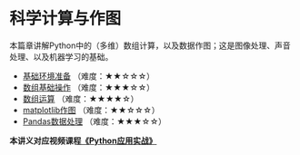 # 科学计算与作图

本篇章讲解Python中的（多维）数组计算，以及数据作图；这是图像处理、声音处理、以及机器学习的基础。

- [基础环境准备](1.基础环境准备.ipynb) （难度：★★☆☆☆）
- [数组基础操作](2.数组基础操作.ipynb) （难度：★★★☆☆）
- [数组运算](3.数组运算.ipynb) （难度：★★★★☆）
- [matplotlib作图](4.matplotlib作图.ipynb) （难度：★★☆☆☆）
- [Pandas数据处理](5.Pandas数据处理.ipynb) （难度：★★★☆☆）

**本讲义对应视频课程[《Python应用实战》](https://study.163.com/course/courseMain.htm?courseId=1209533804&share=2&shareId=400000000624093)**

